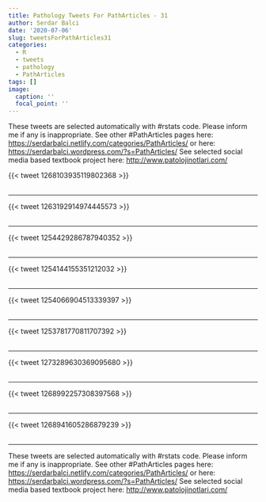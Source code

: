 ```yaml
---
title: Pathology Tweets For PathArticles - 31
author: Serdar Balci
date: '2020-07-06'
slug: tweetsForPathArticles31
categories:
  - R
  - tweets
  - pathology
  - PathArticles
tags: []
image:
  caption: ''
  focal_point: ''
---
```



These tweets are selected automatically with #rstats code. Please inform me if any is inappropriate.
See other #PathArticles pages here: https://serdarbalci.netlify.com/categories/PathArticles/  or here: https://serdarbalci.wordpress.com/?s=PathArticles/ 
See selected social media based textbook project here: http://www.patolojinotlari.com/

{{< tweet 1268103935119802368 >}}
<br>
<br>
<hr>
{{< tweet 1263192914974445573 >}}
<br>
<br>
<hr>
{{< tweet 1254429286787940352 >}}
<br>
<br>
<hr>
{{< tweet 1254144155351212032 >}}
<br>
<br>
<hr>
{{< tweet 1254066904513339397 >}}
<br>
<br>
<hr>
{{< tweet 1253781770811707392 >}}
<br>
<br>
<hr>
{{< tweet 1273289630369095680 >}}
<br>
<br>
<hr>
{{< tweet 1268992257308397568 >}}
<br>
<br>
<hr>
{{< tweet 1268941605286879239 >}}
<br>
<br>
<hr>


These tweets are selected automatically with #rstats code. Please inform me if any is inappropriate.
See other #PathArticles pages here: https://serdarbalci.netlify.com/categories/PathArticles/  or here: https://serdarbalci.wordpress.com/?s=PathArticles/ 
See selected social media based textbook project here: http://www.patolojinotlari.com/
